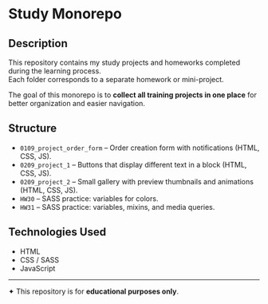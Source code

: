 # Study Monorepo

## Description  
This repository contains my study projects and homeworks completed during the learning process.  
Each folder corresponds to a separate homework or mini-project.  

The goal of this monorepo is to **collect all training projects in one place** for better organization and easier navigation.  

## Structure  
- `0109_project_order_form` – Order creation form with notifications (HTML, CSS, JS).  
- `0209_project_1` – Buttons that display different text in a block (HTML, CSS, JS).  
- `0209_project_2` – Small gallery with preview thumbnails and animations (HTML, CSS, JS).  
- `HW30` – SASS practice: variables for colors.  
- `HW31` – SASS practice: variables, mixins, and media queries.  

## Technologies Used  
- HTML  
- CSS / SASS  
- JavaScript  

---

✦ This repository is for **educational purposes only**.  
